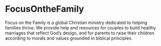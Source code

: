 # FocusOntheFamily
Focus on the Family is a global Christian ministry dedicated to helping families thrive. We provide help and resources for couples to build healthy marriages that reflect God’s design, and for parents to raise their children according to morals and values grounded in biblical principles.

